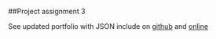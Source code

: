 ##Project assignment 3

See updated portfolio with JSON include on [github](https://github.com/imanuelgittens/learning-web-components/tree/master/portfolio) and [online](http://imanuelgittens.github.io/learning-web-components/portfolio/index.html)
